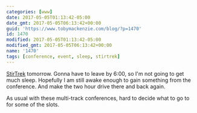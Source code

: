 ```yaml
---
categories: [www]
date: 2017-05-05T01:13:42-05:00
date_gmt: 2017-05-05T06:13:42+00:00
guid: 'https://www.tobymackenzie.com/blog/?p=1470'
id: 1470
modified: 2017-05-05T01:13:42-05:00
modified_gmt: 2017-05-05T06:13:42+00:00
name: '1470'
tags: [conference, event, sleep, stirtrek]
---
```


[StirTrek](https://stirtrek.com/) tomorrow.  Gonna have to leave by 6:00, so I'm not going to get much sleep.<!--more-->  Hopefully I am still awake enough to gain something from the conference.  And make the two hour drive there and back again.

As usual with these multi-track conferences, hard to decide what to go to for some of the slots.
